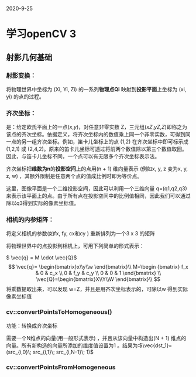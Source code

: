 2020-9-25

# 学习openCV 3

## 射影几何基础

### 射影变换：

将物理世界中坐标为 (Xi, Yi, Zi) 的一系列**物理点Qi** 映射到**投影平面**上坐标为 (xi, yi) 的点的过程。

### 齐次坐标：

是：给定欧氏平面上的一点(*x*,*y*)，对任意非零实数 Z，三元组(*xZ*,*yZ*,*Z*)即称之为该点的齐次坐标。依据定义，将齐次坐标内的数值乘上同一个非零实数，可得到同一点的另一组齐次坐标。例如，笛卡儿坐标上的点 (1,2) 在齐次坐标中即可标示成 (1,2,1) 或 (2,4,2)。原来的笛卡儿坐标可透过将前两个数值除以第三个数值取回。因此，与笛卡儿坐标不同，一个点可以有无限多个齐次坐标表示法。

齐次坐标把**维数为n**的**投影空间**上的点用(n + 1) 维向量表示 (例如x, y, z 变为x, y, z, w) ，其额外限制是任意两个点的值成比例时即为等价点。

这里，图像平面是一个二维投影空间，因此可以利用一个三维向量 q=(q1,q2,q3) 来表示该平面上的点。由于所有点在投影空间中的比例值相同，因此我们可以通过除以q3得到实际的像素坐标值。

### 相机的内参矩阵：

将定义相机的参数(如fx, fy, cx和cy ) 重新排列为一个3 x 3 的矩阵

将物理世界中的点投影到相机上，可用下列简单的形式表示：

$ \vec{q} = M \cdot \vec{Q}$
$$
\vec{q}= \begin{bmatrix}x\\y\\w \end{bmatrix}\\
M=\begin {bmatrix} f_x & 0 & c_x \\ 0 & f_y & c_y \\ 0 & 0 & 1 \end{bmatrix} \\
\vec{Q}=\begin{bmatrix}X\\Y\\W \end{bmatrix}\\
$$
将乘数提取出来，可以发现 w=Z，并且是用齐次坐标表示的，可除以w 得到实际像素坐标值

### cv::convertPointsToHomogeneous() 

功能：转换成齐次坐标

需要一个N维点的向量(用一般形式表示) ，并且从该向量中构造出(N + 1)
维点的向量。所有新构造的向量所添加的维度值设置为1 。结果为:$\vec{dst_1}=(src_{i,0}\; src_{i,1}\; src_{i,N-1}\; 1)$

### cv::convertPointsFromHomogeneous








